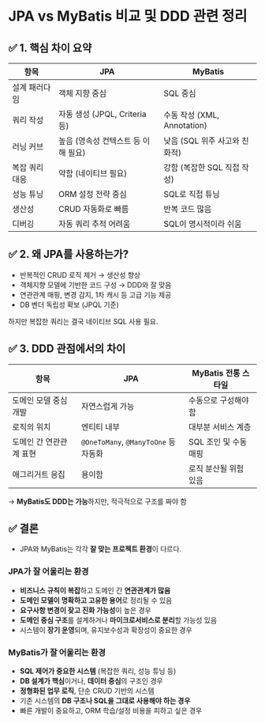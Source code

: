 # JPA vs MyBatis 비교 및 DDD 관련 정리

## ✅ 1. 핵심 차이 요약

| 항목            | JPA                                 | MyBatis                              |
|-----------------|--------------------------------------|---------------------------------------|
| 설계 패러다임   | 객체 지향 중심                       | SQL 중심                              |
| 쿼리 작성       | 자동 생성 (JPQL, Criteria 등)        | 수동 작성 (XML, Annotation)          |
| 러닝 커브       | 높음 (영속성 컨텍스트 등 이해 필요) | 낮음 (SQL 위주 사고와 친화적)        |
| 복잡 쿼리 대응 | 약함 (네이티브 필요)                | 강함 (복잡한 SQL 직접 작성)         |
| 성능 튜닝       | ORM 설정 전략 중심                  | SQL로 직접 튜닝                      |
| 생산성          | CRUD 자동화로 빠름                  | 반복 코드 많음                        |
| 디버깅          | 자동 쿼리 추적 어려움               | SQL이 명시적이라 쉬움                |


## ✅ 2. 왜 JPA를 사용하는가?

- 반복적인 CRUD 로직 제거 → 생산성 향상
- 객체지향 모델에 기반한 코드 구성 → DDD와 잘 맞음
- 연관관계 매핑, 변경 감지, 1차 캐시 등 고급 기능 제공
- DB 벤더 독립성 확보 (JPQL 기준)

하지만 복잡한 쿼리는 결국 네이티브 SQL 사용 필요.

## ✅ 3. DDD 관점에서의 차이

| 항목                        | JPA                                   | MyBatis 전통 스타일                  |
|-----------------------------|----------------------------------------|--------------------------------------|
| 도메인 모델 중심 개발       | 자연스럽게 가능                        | 수동으로 구성해야 함                 |
| 로직의 위치                 | 엔티티 내부                            | 대부분 서비스 계층                   |
| 도메인 간 연관관계 표현     | `@OneToMany`, `@ManyToOne` 등 자동화 | SQL 조인 및 수동 매핑                |
| 애그리거트 응집             | 용이함                                 | 로직 분산될 위험 있음                |

→ **MyBatis도 DDD는 가능**하지만, 적극적으로 구조를 짜야 함


## ✅ 결론  
- JPA와 MyBatis는 각각 **잘 맞는 프로젝트 환경**이 다르다.

### JPA가 잘 어울리는 환경
- **비즈니스 규칙이 복잡**하고 도메인 간 **연관관계가 많음**
- **도메인 모델이 명확하고 고유한 용어**로 정리될 수 있음
- **요구사항 변경이 잦고 진화 가능성**이 높은 경우
- **도메인 중심 구조**를 설계하거나 **마이크로서비스로 분리**할 가능성 있음
- 시스템이 **장기 운영**되며, 유지보수성과 확장성이 중요한 경우

### MyBatis가 잘 어울리는 환경
- **SQL 제어가 중요한 시스템** (복잡한 쿼리, 성능 튜닝 등)
- **DB 설계가 핵심**이거나, **데이터 중심**의 구조인 경우
- **정형화된 업무 로직**, 단순 CRUD 기반의 시스템
- 기존 시스템의 **DB 구조나 SQL을 그대로 사용해야 하는 경우**
- 빠른 개발이 중요하고, ORM 학습/설정 비용을 피하고 싶은 경우
